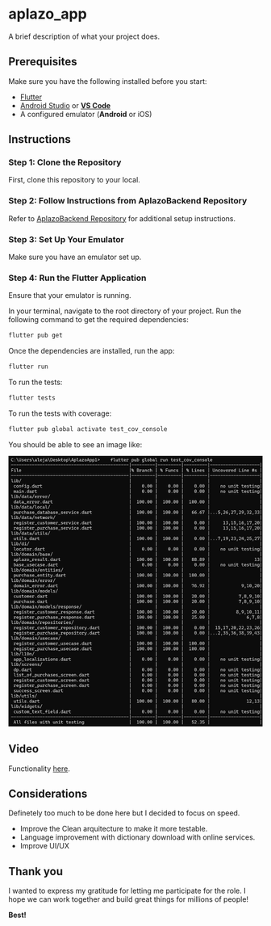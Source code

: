 # aplazo_app

A brief description of what your project does.

## Prerequisites

Make sure you have the following installed before you start:

- [Flutter](https://flutter.dev/docs/get-started/install)
- [Android Studio](https://developer.android.com/studio) or **[VS Code](https://code.visualstudio.com/)**
- A configured emulator (**Android** or iOS)

## Instructions

### Step 1: Clone the Repository

First, clone this repository to your local.

### Step 2: Follow Instructions from AplazoBackend Repository

Refer to [AplazoBackend Repository](https://github.com/Agm91/AplazoBackend) for additional setup instructions.

### Step 3: Set Up Your Emulator
Make sure you have an emulator set up.

### Step 4: Run the Flutter Application

Ensure that your emulator is running.

In your terminal, navigate to the root directory of your project.
Run the following command to get the required dependencies:

```sh
flutter pub get
```

Once the dependencies are installed, run the app:

```sh
flutter run
```

To run the tests:

```sh
flutter tests
```

To run the tests with coverage:

```sh
flutter pub global activate test_cov_console
```

You should be able to see an image like:

![Test Coverage](https://github.com/Agm91/Aplazo-app/blob/main/testCoverage.png)

## Video

Functionality [here](https://drive.google.com/drive/folders/1wHZ1NmDKr3DqPVN5ZFT-IOUlbbEOh27C?usp=sharing).

## Considerations

Definetely too much to be done here but I decided to focus on speed. 

 - Improve the Clean arquitecture to make it more testable.
 - Language improvement with dictionary download with online services.
 - Improve UI/UX

## Thank you

I wanted to express my gratitude for letting me participate for the role. I hope we can work together and build great things for millions of people!

**Best!**
